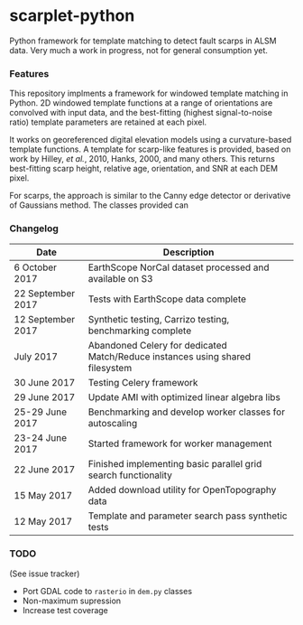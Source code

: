 # scarplet-python
Python framework for template matching to detect fault scarps in ALSM data. Very much a work in progress, not for general consumption yet.

### Features
This repository implments a framework for windowed template matching in Python. 2D windowed template functions at a range of orientations are convolved with input data, and the best-fitting (highest signal-to-noise ratio) template parameters are retained at each pixel.

It works on georeferenced digital elevation models using a curvature-based template functions. A template for scarp-like features is provided, based on work by Hilley, *et al.*, 2010, Hanks, 2000, and many others. This returns best-fitting scarp height, relative age, orientation, and SNR at each DEM pixel.

For scarps, the approach is similar to the Canny edge detector or derivative of Gaussians method. The classes provided can 


### Changelog

Date            | Description
--------------- | -----------
6 October 2017  | EarthScope NorCal dataset processed and available on S3
22 September 2017 | Tests with EarthScope data complete
12 September 2017 | Synthetic testing, Carrizo testing, benchmarking complete
July 2017    | Abandoned Celery for dedicated Match/Reduce instances using shared filesystem
30 June 2017 | Testing Celery framework
29 June 2017 | Update AMI with optimized linear algebra libs
25-29 June 2017 | Benchmarking and develop worker classes for autoscaling
23-24 June 2017 | Started framework for worker management
22 June 2017    | Finished implementing basic parallel grid search functionality 
15 May 2017     | Added download utility for OpenTopography data
12 May 2017     | Template and parameter search pass synthetic tests

### TODO
(See issue tracker)

- Port GDAL code to `rasterio` in `dem.py` classes
- Non-maximum supression
- Increase test coverage
